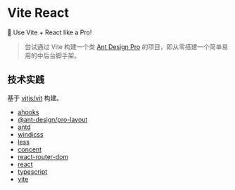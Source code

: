 # Vite React

🚀 Use Vite + React like a Pro!

> 尝试通过 Vite 构建一个类 [Ant Design Pro](https://github.com/ant-design/ant-design-pro) 的项目，即从零搭建一个简单易用的中后台脚手架。

## 技术实践

基于 [vitjs/vit](https://github.com/vitjs/vit) 构建。

- [ahooks](https://ahooks.js.org/hooks)
- [@ant-design/pro-layout](https://procomponents.ant.design/components/layout)
- [antd](https://github.com/ant-design/ant-design)
- [windicss](https://github.com/windicss/windicss)
- [less](https://github.com/less/less.js)
- [concent](https://github.com/concentjs/concent)
- [react-router-dom](https://github.com/ReactTraining/react-router)
- [react](https://github.com/facebook/react)
- [typescript](https://github.com/microsoft/TypeScript)
- [vite](https://github.com/vitejs/vite)
